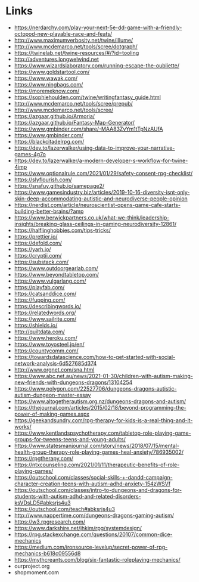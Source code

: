 # Links
- <a href="https://nerdarchy.com/play-your-next-5e-dd-game-with-a-friendly-octopod-new-playable-race-and-feats/">https://nerdarchy.com/play-your-next-5e-dd-game-with-a-friendly-octopod-new-playable-race-and-feats/</a>
- <a href="http://www.maximumverbosity.net/twine/Illume/">http://www.maximumverbosity.net/twine/Illume/</a>
- <a href="http://www.mcdemarco.net/tools/scree/dotgraph/">http://www.mcdemarco.net/tools/scree/dotgraph/</a>
- <a href="https://twinelab.net/twine-resources/#/?id=tooling">https://twinelab.net/twine-resources/#/?id=tooling</a>
- <a href="http://adventures.longwelwind.net">http://adventures.longwelwind.net</a>
- <a href="https://www.wizardslaboratory.com/running-escape-the-oubliette/">https://www.wizardslaboratory.com/running-escape-the-oubliette/</a>
- <a href="https://www.goldstartool.com/">https://www.goldstartool.com/</a>
- <a href="https://www.wawak.com/">https://www.wawak.com/</a>
- <a href="https://www.ningbags.com/">https://www.ningbags.com/</a>
- <a href="https://moremeknow.com/">https://moremeknow.com/</a>
- <a href="https://sophiehoulden.com/twine/writingfantasy_guide.html">https://sophiehoulden.com/twine/writingfantasy_guide.html</a>
- <a href="http://www.mcdemarco.net/tools/scree/prepub/">http://www.mcdemarco.net/tools/scree/prepub/</a>
- <a href="http://www.mcdemarco.net/tools/scree/">http://www.mcdemarco.net/tools/scree/</a>
- <a href="https://azgaar.github.io/Armoria/">https://azgaar.github.io/Armoria/</a>
- <a href="https://azgaar.github.io/Fantasy-Map-Generator/">https://azgaar.github.io/Fantasy-Map-Generator/</a>
- <a href="https://www.gmbinder.com/share/-MAA83ZvYm1tTpNzAUfA">https://www.gmbinder.com/share/-MAA83ZvYm1tTpNzAUfA</a>
- <a href="https://www.gmbinder.com/">https://www.gmbinder.com/</a>
- <a href="https://blackcitadelrpg.com/">https://blackcitadelrpg.com/</a>
- <a href="https://dev.to/lazerwalker/using-data-to-improve-your-narrative-games-4g7o">https://dev.to/lazerwalker/using-data-to-improve-your-narrative-games-4g7o</a>
- <a href="https://dev.to/lazerwalker/a-modern-developer-s-workflow-for-twine-4imp">https://dev.to/lazerwalker/a-modern-developer-s-workflow-for-twine-4imp</a>
- <a href="https://www.optionalrule.com/2021/01/29/safety-consent-rpg-checklist/">https://www.optionalrule.com/2021/01/29/safety-consent-rpg-checklist/</a>
- <a href="https://slyflourish.com/">https://slyflourish.com/</a>
- <a href="https://snafuy.github.io/samepage2/">https://snafuy.github.io/samepage2/</a>
- <a href="https://www.gamesindustry.biz/articles/2019-10-16-diversity-isnt-only-skin-deep-accommodating-autistic-and-neurodiverse-people-opinion">https://www.gamesindustry.biz/articles/2019-10-16-diversity-isnt-only-skin-deep-accommodating-autistic-and-neurodiverse-people-opinion</a>
- <a href="https://nerdist.com/article/neuroscientist-opens-game-cafe-starts-building-better-brains/?amp">https://nerdist.com/article/neuroscientist-opens-game-cafe-starts-building-better-brains/?amp</a>
- <a href="https://www.berwickpartners.co.uk/what-we-think/leadership-insights/breaking-glass-ceilings-in-gaming-neurodiversity-12861/">https://www.berwickpartners.co.uk/what-we-think/leadership-insights/breaking-glass-ceilings-in-gaming-neurodiversity-12861/</a>
- <a href="https://halflinghobbies.com/tips-tricks/">https://halflinghobbies.com/tips-tricks/</a>
- <a href="https://prettier.io/">https://prettier.io/</a>
- <a href="https://defold.com/">https://defold.com/</a>
- <a href="https://yarh.io/">https://yarh.io/</a>
- <a href="https://cryptii.com/">https://cryptii.com/</a>
- <a href="https://substack.com/">https://substack.com/</a>
- <a href="https://www.outdoorgearlab.com/">https://www.outdoorgearlab.com/</a>
- <a href="https://www.beyondtabletop.com/">https://www.beyondtabletop.com/</a>
- <a href="https://www.vulgarlang.com/">https://www.vulgarlang.com/</a>
- <a href="https://playfab.com/">https://playfab.com/</a>
- <a href="https://catsanddice.com/">https://catsanddice.com/</a>
- <a href="https://fupping.com/">https://fupping.com/</a>
- <a href="https://describingwords.io/">https://describingwords.io/</a>
- <a href="https://relatedwords.org/">https://relatedwords.org/</a>
- <a href="https://www.sailrite.com/">https://www.sailrite.com/</a>
- <a href="https://shields.io/">https://shields.io/</a>
- <a href="http://quiltdata.com/">http://quiltdata.com/</a>
- <a href="https://www.heroku.com/">https://www.heroku.com/</a>
- <a href="https://www.toyosteel.jp/en/">https://www.toyosteel.jp/en/</a>
- <a href="https://countycomm.com/">https://countycomm.com/</a>
- <a href="https://towardsdatascience.com/how-to-get-started-with-social-network-analysis-6d527685d374">https://towardsdatascience.com/how-to-get-started-with-social-network-analysis-6d527685d374</a>
- <a href="http://www.orgnet.com/sna.html">http://www.orgnet.com/sna.html</a>
- <a href="https://www.abc.net.au/news/2021-01-30/children-with-autism-making-new-friends-with-dungeons-dragons/13104254">https://www.abc.net.au/news/2021-01-30/children-with-autism-making-new-friends-with-dungeons-dragons/13104254</a>
- <a href="https://www.polygon.com/22527706/dungeons-dragons-autistic-autism-dungeon-master-essay">https://www.polygon.com/22527706/dungeons-dragons-autistic-autism-dungeon-master-essay</a>
- <a href="https://www.altogetherautism.org.nz/dungeons-dragons-and-autism/">https://www.altogetherautism.org.nz/dungeons-dragons-and-autism/</a>
- <a href="https://thejournal.com/articles/2015/02/18/beyond-programming-the-power-of-making-games.aspx">https://thejournal.com/articles/2015/02/18/beyond-programming-the-power-of-making-games.aspx</a>
- <a href="https://geekandsundry.com/rpg-therapy-for-kids-is-a-real-thing-and-it-works/">https://geekandsundry.com/rpg-therapy-for-kids-is-a-real-thing-and-it-works/</a>
- <a href="https://www.kentlandspsychotherapy.com/tabletop-role-playing-game-groups-for-tweens-teens-and-young-adults/">https://www.kentlandspsychotherapy.com/tabletop-role-playing-game-groups-for-tweens-teens-and-young-adults/</a>
- <a href="https://www.statesmanjournal.com/story/news/2018/07/15/mental-health-group-therapy-role-playing-games-heal-anxiety/786935002/">https://www.statesmanjournal.com/story/news/2018/07/15/mental-health-group-therapy-role-playing-games-heal-anxiety/786935002/</a>
- <a href="https://rpgtherapy.com/">https://rpgtherapy.com/</a>
- <a href="https://ntxcounseling.com/2021/01/11/therapeutic-benefits-of-role-playing-games/">https://ntxcounseling.com/2021/01/11/therapeutic-benefits-of-role-playing-games/</a>
- <a href="https://outschool.com/classes/social-skills-+-dandd-campaign-character-creation-teens-with-autism-adhd-anxiety-154zWSVf">https://outschool.com/classes/social-skills-+-dandd-campaign-character-creation-teens-with-autism-adhd-anxiety-154zWSVf</a>
- <a href="https://outschool.com/classes/intro-to-dungeons-and-dragons-for-students-with-autism-adhd-and-related-disorders-ksVDsLD5#abksrjs4u3">https://outschool.com/classes/intro-to-dungeons-and-dragons-for-students-with-autism-adhd-and-related-disorders-ksVDsLD5#abksrjs4u3</a>
- <a href="https://outschool.com/teach#abksrjs4u3">https://outschool.com/teach#abksrjs4u3</a>
- <a href="http://www.nappertime.com/dungeons-dragons-gaming-autism/">http://www.nappertime.com/dungeons-dragons-gaming-autism/</a>
- <a href="https://w3.rpgresearch.com/">https://w3.rpgresearch.com/</a>
- https://www.darkshire.net/jhkim/rpg/systemdesign/
- https://rpg.stackexchange.com/questions/20107/common-dice-mechanics
- https://medium.com/ironsource-levelup/secret-power-of-rpg-mechanics-b618c09556d8
- https://mythcreants.com/blog/six-fantastic-roleplaying-mechanics/
- ourproject.org
- shopmoment.com
